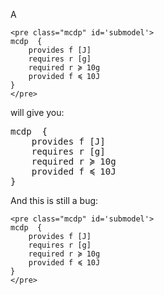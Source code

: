 
A

~~~
<pre class="mcdp" id='submodel'>
mcdp  {
    provides f [J]
    requires r [g]
    required r ≽ 10g
    provided f ≼ 10J
}
</pre>
~~~

will give you:

<pre class="mcdp" id='submodel'>
mcdp  {
    provides f [J]
    requires r [g]
    required r ≽ 10g
    provided f ≼ 10J
}
</pre>

And this is still a bug:

    <pre class="mcdp" id='submodel'>
    mcdp  {
        provides f [J]
        requires r [g]
        required r ≽ 10g
        provided f ≼ 10J
    }
    </pre>